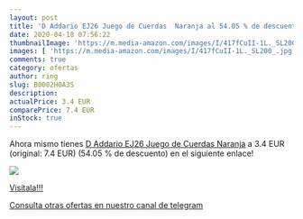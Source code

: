 ```yaml
---
layout: post
title: 'D Addario EJ26 Juego de Cuerdas  Naranja al 54.05 % de descuento'
date: 2020-04-18 07:56:22
thumbnailImage: 'https://m.media-amazon.com/images/I/417fCuII-1L._SL200_.jpg'
images: [ 'https://m.media-amazon.com/images/I/417fCuII-1L._SL200_.jpg' ]
comments: true
category: ofertas
author: ring
slug: B0002H0A3S
description:
actualPrice: 3.4 EUR
comparePrice: 7.4 EUR
inStock: true
---
```


Ahora mismo tienes [D Addario EJ26 Juego de Cuerdas  Naranja](https://www.amazon.com/dp/B0002H0A3S/?tag=redken08-20) a 3.4 EUR (original: 7.4 EUR) (54.05 %  de descuento) en el siguiente enlace!

[![](https://m.media-amazon.com/images/I/417fCuII-1L._SL200_.jpg)](https://www.amazon.com/dp/B0002H0A3S/?tag=redken08-20)

[Visítala!!!](https://www.amazon.com/dp/B0002H0A3S/?tag=redken08-20)

[Consulta otras ofertas en nuestro canal de telegram](https://t.me/s/ofertas25)
